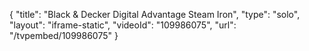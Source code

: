 {
    "title": "Black &amp; Decker Digital Advantage Steam Iron",
    "type": "solo",
    "layout": "iframe-static",
    "videoId": "109986075",
    "url": "\/tvpembed\/109986075"
}
